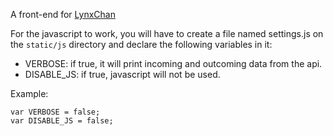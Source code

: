 A front-end for [LynxChan](https://gitgud.io/LynxChan/LynxChan)

For the javascript to work, you will have to create a file named settings.js on the `static/js` directory and declare the following variables in it:
* VERBOSE: if true, it will print incoming and outcoming data from the api.
* DISABLE_JS: if true, javascript will not be used.

Example:
```
var VERBOSE = false;
var DISABLE_JS = false;
```
